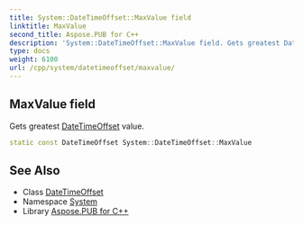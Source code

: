 ```yaml
---
title: System::DateTimeOffset::MaxValue field
linktitle: MaxValue
second_title: Aspose.PUB for C++
description: 'System::DateTimeOffset::MaxValue field. Gets greatest DateTimeOffset value in C++.'
type: docs
weight: 6100
url: /cpp/system/datetimeoffset/maxvalue/
---
```

## MaxValue field


Gets greatest [DateTimeOffset](../) value.

```cpp
static const DateTimeOffset System::DateTimeOffset::MaxValue
```

## See Also

* Class [DateTimeOffset](../)
* Namespace [System](../../)
* Library [Aspose.PUB for C++](../../../)
